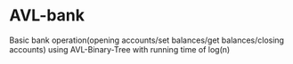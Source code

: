 # AVL-bank
Basic bank operation(opening accounts/set balances/get balances/closing accounts) using AVL-Binary-Tree with running time of log(n)
